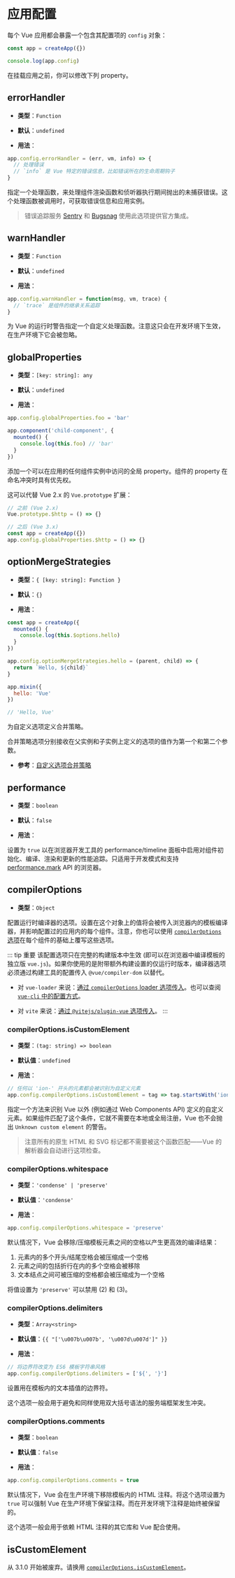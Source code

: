 # 应用配置

每个 Vue 应用都会暴露一个包含其配置项的 `config` 对象：

```js
const app = createApp({})

console.log(app.config)
```

在挂载应用之前，你可以修改下列 property。

## errorHandler

- **类型**：`Function`

- **默认**：`undefined`

- **用法**：

```js
app.config.errorHandler = (err, vm, info) => {
  // 处理错误
  // `info` 是 Vue 特定的错误信息，比如错误所在的生命周期钩子
}
```

指定一个处理函数，来处理组件渲染函数和侦听器执行期间抛出的未捕获错误。这个处理函数被调用时，可获取错误信息和应用实例。

> 错误追踪服务 [Sentry](https://sentry.io/for/vue/) 和 [Bugsnag](https://docs.bugsnag.com/platforms/browsers/vue/) 使用此选项提供官方集成。

## warnHandler

- **类型**：`Function`

- **默认**：`undefined`

- **用法**：

```js
app.config.warnHandler = function(msg, vm, trace) {
  // `trace` 是组件的继承关系追踪
}
```

为 Vue 的运行时警告指定一个自定义处理函数。注意这只会在开发环境下生效，在生产环境下它会被忽略。

## globalProperties

- **类型**：`[key: string]: any`

- **默认**：`undefined`

- **用法**：

```js
app.config.globalProperties.foo = 'bar'

app.component('child-component', {
  mounted() {
    console.log(this.foo) // 'bar'
  }
})
```

添加一个可以在应用的任何组件实例中访问的全局 property。组件的 property 在命名冲突时具有优先权。

这可以代替 Vue 2.x 的 `Vue.prototype` 扩展：

```js
// 之前 (Vue 2.x)
Vue.prototype.$http = () => {}

// 之后 (Vue 3.x)
const app = createApp({})
app.config.globalProperties.$http = () => {}
```

## optionMergeStrategies

- **类型**：`{ [key: string]: Function }`

- **默认**：`{}`

- **用法**：

```js
const app = createApp({
  mounted() {
    console.log(this.$options.hello)
  }
})

app.config.optionMergeStrategies.hello = (parent, child) => {
  return `Hello, ${child}`
}

app.mixin({
  hello: 'Vue'
})

// 'Hello, Vue'
```

为自定义选项定义合并策略。

合并策略选项分别接收在父实例和子实例上定义的选项的值作为第一个和第二个参数。

- **参考**：[自定义选项合并策略](../guide/mixins.html#自定义选项合并策略)

## performance

- **类型**：`boolean`

- **默认**：`false`

- **用法**：

设置为 `true` 以在浏览器开发工具的 performance/timeline 面板中启用对组件初始化、编译、渲染和更新的性能追踪。只适用于开发模式和支持 [performance.mark](https://developer.mozilla.org/en-US/docs/Web/API/Performance/mark) API 的浏览器。

## compilerOptions <Badge text="3.1+" />

- **类型**：`Object`

配置运行时编译器的选项。设置在这个对象上的值将会被传入浏览器内的模板编译器，并影响配置过的应用内的每个组件。注意，你也可以使用 [`compilerOptions` 选项](/api/options-misc.html#compileroptions)在每个组件的基础上覆写这些选项。

::: tip 重要
该配置选项只在完整的构建版本中生效 (即可以在浏览器中编译模板的独立版 `vue.js`)。如果你使用的是附带额外构建设置的仅运行时版本，编译器选项必须通过构建工具的配置传入 `@vue/compiler-dom` 以替代。

- 对 `vue-loader` 来说：[通过 `compilerOptions` loader 选项传入](https://vue-loader.vuejs.org/options.html#compileroptions)。也可以查阅 [`vue-cli` 中的配置方式](https://cli.vuejs.org/zh/guide/webpack.html#修改-loader-选项)。

- 对 `vite` 来说：[通过 `@vitejs/plugin-vue` 选项传入](https://github.com/vitejs/vite/tree/main/packages/plugin-vue#example-for-passing-options-to-vuecompiler-dom)。
:::

### compilerOptions.isCustomElement

- **类型**：`(tag: string) => boolean`

- **默认值**：`undefined`

- **用法**：

```js
// 任何以 'ion-' 开头的元素都会被识别为自定义元素
app.config.compilerOptions.isCustomElement = tag => tag.startsWith('ion-')
```

指定一个方法来识别 Vue 以外 (例如通过 Web Components API) 定义的自定义元素。如果组件匹配了这个条件，它就不需要在本地或全局注册，Vue 也不会抛出 `Unknown custom element` 的警告。

> 注意所有的原生 HTML 和 SVG 标记都不需要被这个函数匹配——Vue 的解析器会自动进行这项检查。

### compilerOptions.whitespace

- **类型**：`'condense' | 'preserve'`

- **默认值**：`'condense'`

- **用法**：

```js
app.config.compilerOptions.whitespace = 'preserve'
```

默认情况下，Vue 会移除/压缩模板元素之间的空格以产生更高效的编译结果：

1. 元素内的多个开头/结尾空格会被压缩成一个空格
2. 元素之间的包括折行在内的多个空格会被移除
3. 文本结点之间可被压缩的空格都会被压缩成为一个空格

将值设置为 `'preserve'` 可以禁用 (2) 和 (3)。

### compilerOptions.delimiters

- **类型**：`Array<string>`

- **默认值**：`{{ "['\u007b\u007b', '\u007d\u007d']" }}`

- **用法**：

```js
// 将边界符改变为 ES6 模板字符串风格
app.config.compilerOptions.delimiters = ['${', '}']    
```

设置用在模板内的文本插值的边界符。

这个选项一般会用于避免和同样使用双大括号语法的服务端框架发生冲突。

### compilerOptions.comments

- **类型**：`boolean`

- **默认值**：`false`

- **用法**：

```js
app.config.compilerOptions.comments = true
```

默认情况下，Vue 会在生产环境下移除模板内的 HTML 注释。将这个选项设置为 `true` 可以强制 Vue 在生产环境下保留注释。而在开发环境下注释是始终被保留的。

这个选项一般会用于依赖 HTML 注释的其它库和 Vue 配合使用。

## isCustomElement <Badge text="deprecated" type="warning"/>

从 3.1.0 开始被废弃。请换用 [`compilerOptions.isCustomElement`](#compileroptions-iscustomelement)。
